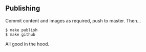 Publishing
----------

Commit content and images as required, push to master. Then...

    $ make publish
    $ make github

All good in the hood.

